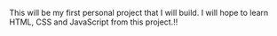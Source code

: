 This will be my first personal project that I will build. I will hope to learn HTML, CSS and JavaScript from this project.!!